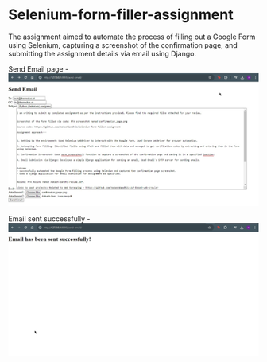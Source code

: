# Selenium-form-filler-assignment
The assignment aimed to automate the process of filling out a Google Form using Selenium, capturing a screenshot of the confirmation page, and submitting the assignment details via email using Django.


Send Email page - 
![Alt Text](send-email-page.jpg)


Email sent successfully - 
![Alt Text](email-sent.jpg)
